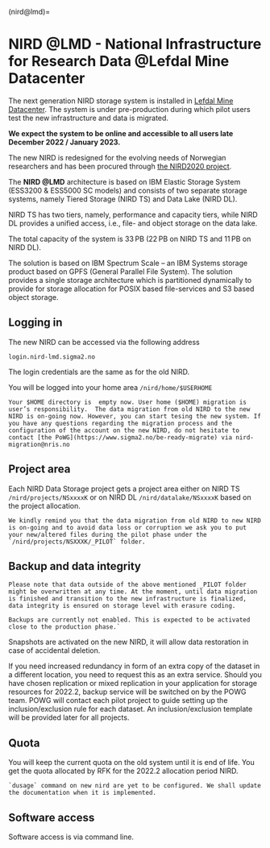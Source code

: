 (nird@lmd)=


# NIRD @LMD - National Infrastructure for Research Data @Lefdal Mine Datacenter

The next generation NIRD storage system is installed in [Lefdal Mine Datacenter](https://www.sigma2.no/data-centre-facility). The system is under pre-production during which pilot users test the new infrastructure and data is migrated. 

**We expect the system to be online and accessible to all users late December 2022 / January 2023.**

The new NIRD  is redesigned for the evolving needs of Norwegian researchers and has been procured through [the NIRD2020 project](https://www.sigma2.no/procurement-project-nird2020).


The **NIRD @LMD** architecture is based on IBM Elastic Storage System (ESS3200 & ESS5000 SC models) and consists of two separate storage systems, namely Tiered Storage (NIRD TS) and Data Lake (NIRD DL).

NIRD TS has two tiers, namely, performance and capacity tiers, while NIRD DL provides a unified access, i.e., file- and object storage on the data lake.

The total capacity of the system is 33 PB (22 PB on NIRD TS and 11 PB on NIRD DL).

The solution is based on IBM Spectrum Scale – an IBM Systems storage product based on GPFS (General Parallel File System). The solution provides a single storage architecture which is partitioned dynamically to provide for storage allocation for POSIX based file-services and S3 based object storage.


## Logging in 

The new NIRD can be accessed via the following address

```console
login.nird-lmd.sigma2.no
```

The login credentials are the same as for the old NIRD.

You will be logged into your home area `/nird/home/$USERHOME`

```{note}
Your $HOME directory is  empty now. User home ($HOME) migration is user’s responsibility.  The data migration from old NIRD to the new NIRD is on-going now. However, you can start tesing the new system. If you have any questions regarding the migration process and the configuration of the account on the new NIRD, do not hesitate to contact [the PoWG](https://www.sigma2.no/be-ready-migrate) via nird-migration@nris.no
```

## Project area

Each NIRD Data Storage project gets a project area either on NIRD TS `/nird/projects/NSxxxxK` or on NIRD DL `/nird/datalake/NSxxxxK` based on the project allocation.

```{note}
We kindly remind you that the data migration from old NIRD to new NIRD is on-going and to avoid data loss or corruption we ask you to put your new/altered files during the pilot phase under the `/nird/projects/NSXXXK/_PILOT` folder.
```

## Backup and data integrity

```{warning}
Please note that data outside of the above mentioned _PILOT folder might be overwritten at any time. At the moment, until data migration is finished and transition to the new infrastructure is finalized, data integrity is ensured on storage level with erasure coding. 

Backups are currently not enabled. This is expected to be activated close to the production phase.`
```

Snapshots are activated on the new NIRD, it will allow data restoration in case of accidental deletion.

If you need increased redundancy in form of an extra copy of the dataset in a different location, you need to request this as an extra service. Should you have chosen replication or mixed replication in your application for storage resources for 2022.2, backup service will be switched on by the POWG team. POWG will contact each pilot project to guide setting up the inclusion/exclusion rule for each dataset. An inclusion/exclusion template will be provided later for all projects.

## Quota 

You will keep the current quota on the old system until it is end of life. 
You get the quota allocated by RFK for the 2022.2 allocation period NIRD.

```{note}
`dusage` command on new nird are yet to be configured. We shall update the documentation when it is implemented.
```
## Software access

Software access is via command line. 

